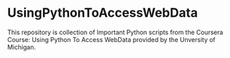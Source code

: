 # UsingPythonToAccessWebData
This repository is collection of Important Python scripts from the Coursera Course: Using Python To Access WebData provided by the Unversity of Michigan.
